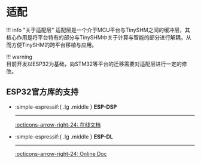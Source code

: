 # 适配

!!! info "关于适配层"
    适配层是一个介于MCU平台与TinySHM之间的缓冲层，其核心作用是将平台特有的部分与TinySHM中关于计算与智能的部分进行解耦，从而方便TinySHM的跨平台移植与应用。

!!! warning     
    目前开发以ESP32为基础，向STM32等平台的迁移需要对适配层进行一定的修改。

## ESP32官方库的支持

<div class="grid cards" markdown>

-   :simple-espressif:{ .lg .middle } __ESP-DSP__

    ---

    [:octicons-arrow-right-24: <a href="https://docs.espressif.com/projects/esp-dsp/en/latest/esp32/index.html" target="_blank"> 在线文档 </a>](#)

-   :simple-espressif:{ .lg .middle } __ESP-DL__

    ---

    [:octicons-arrow-right-24: <a href="https://docs.espressif.com/projects/esp-dl/zh_CN/latest/getting_started/readme.html" target="_blank"> Online Doc </a>](#)

</div>